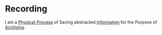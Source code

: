 # Recording

I am a [Physical-Process](10000042.md) of Saving abstracted [Information](60007.md) for the Purpose of [Archiving](404.md).